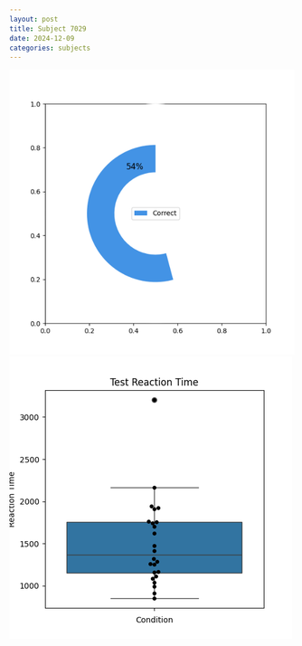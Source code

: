 ```yaml
---
layout: post
title: Subject 7029
date: 2024-12-09
categories: subjects
---
```


![](data/7029/run-24/7029_FN_acc_test.png)
![](data/7029/run-24/7029_FN_rt.png)
